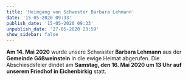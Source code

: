 ```yaml
---
title: 'Heimgang von Schwester Barbara Lehmann'
date: '15-05-2020 09:33'
publish_date: '15-05-2020 09:33'
unpublish_date: '27-05-2020 23:59'
show_sidebar: false
---
```


**Am 14. Mai 2020** wurde unsere Schwaster **Barbara Lehmann** aus der **Gemeinde Gößweinstein** in die ewige Heimat abgerufen. Die Abschiesdsfeier dindet am **Samstag, den 16. Mai 2020 um 13 Uhr auf unserem Friedhof in Eichenbirkig** statt.